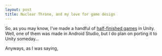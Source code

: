 ```yaml
---
layout: post
title: Nuclear Throne, and my love for game design
---
```


So, as you may know, I've made a handful of [half-finished games](https://nocomplygames.com/) in Unity. Well, one of them was made in Android Studio, but I do plan on porting it to Unity someday...

Anyways, as I was saying,
